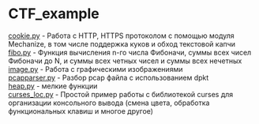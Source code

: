 CTF_example
===========

<u>cookie.py</u> - Работа с HTTP, HTTPS протоколом с помощью модуля Mechanize, в том числе поддержка куков и обход текстовой капчи<br>
<u>fibo.py</u> - Функция вычисления n-го числа Фибоначи, суммы всех чисел Фибоначи до N, и суммы всех четных чисел и суммы всех нечетных<br>
<u>image.py</u> - Работа с графическими изображениями<br>
<u>pcapparser.py</u> - Разбор pcap файла с использованием dpkt<br>
<u>heap.py</u> - мелкие функции<br>
<u>curses_loc.py</u> - Простой пример работы с библиотекой curses для организации консольного вывода (смена цвета, обработка функциональных клавиш и многое другое)


